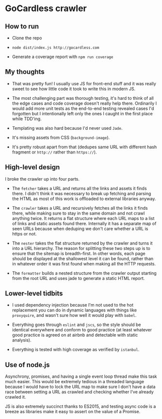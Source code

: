 # GoCardless crawler

## How to run

* Clone the repo

* `node dist/index.js http://gocardless.com`

* Generate a coverage report with `npm run coverage`

## My thoughts

* That was pretty fun! I usually use JS for front-end stuff and it was really sweet to see how
  little code it took to write this in modern JS.

* The most challenging part was thorough testing, it's hard to think of all the edge cases and code
  coverage doesn't really help there. Ordinarily I would add more unit tests as the end-to-end
  testing revealed cases I'd forgotten but I intentionally left only the ones I caught in the first
  place while TDD'ing.

* Templating was also hard because I'd never used `Jade`.

* It's missing assets from CSS (`background-image`).

* It's pretty robust apart from that (dedupes same URL with different hash fragment or `http://`
  rather than `https://`).

## High-level design

I broke the crawler up into four parts.

* The `fetcher` takes a URL and returns all the links and assets it finds there. I didn't think it
  was necessary to break up fetching and parsing the HTML as most of this work is offloaded to
  external libraries anyway.

* The `crawler` takes a URL and recursively fetches all the links it finds there, while making sure
  to stay in the same domain and not crawl anything twice. It returns a flat structure where each
  URL maps to a list of links and static assets found there. Internally it has a separate map of
  seen URLs because when deduping we don't care whether a URL is https or not.

* The `nester` takes the flat structure returned by the crawler and turns it into a URL hierarchy.
The reason for splitting these two steps up is to ensure that the sitemap is breadth-first. In other
words, each page should be displayed at the shallowest level it can be found, rather than in
whatever order it was first found when making all the HTTP requests.

* The `formatter` builds a nested structure from the crawler output starting from the root URL and
  uses jade to generate a static HTML report.

## Lower-level tidbits

* I used dependency injection because I'm not used to the hot replacement you can do in dynamic
  languages with things like `proxyquire`, and wasn't sure how well it would play with `babel`.

* Everything goes through `eslint` and `jscs`, so the style should be identical everywhere and
  conform to good practice (at least whatever good practice is agreed on at airbnb and detectable
  with static analysis).

* Everything is tested with high coverage as verified by `istanbul`.

## Use of node.js

Asynchrony, promises, and having a single event loop thread make this task much easier. This would
be extremely tedious in a threaded language because I would have to lock the URL map to make sure I
don't have a data race between setting a URL as crawled and checking whether I've already crawled
it.

JS is also extremely succinct thanks to ES2015, and testing async code is a breeze as libraries make
it easy to assert on the value of a Promise.
